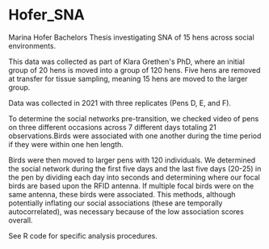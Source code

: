 # Hofer_SNA
Marina Hofer Bachelors Thesis investigating SNA of 15 hens across social environments.

This data was collected as part of Klara Grethen's PhD, where an initial group of 20 hens is moved into a group of 120 hens. Five hens are removed at transfer for tissue sampling, meaning 15 hens are moved to the larger group.  

Data was collected in 2021 with three replicates (Pens D, E, and F).

To determine the social networks pre-transition, we checked video of pens on three different occasions across 7 different days totaling 21 observations.Birds were associated with one another during the time period if they were within one hen length.  

Birds were then moved to larger pens with 120 individuals. We determined the social network during the first five days and the last five days (20-25) in the pen by dividing each day into seconds and determining where our focal birds are based upon the RFID antenna. If multiple focal birds were on the same antenna, these birds were associated. This methods, although potentially inflating our social associations (these are temporally autocorrelated), was necessary because of the low association scores overall.

See R code for specific analysis procedures. 

